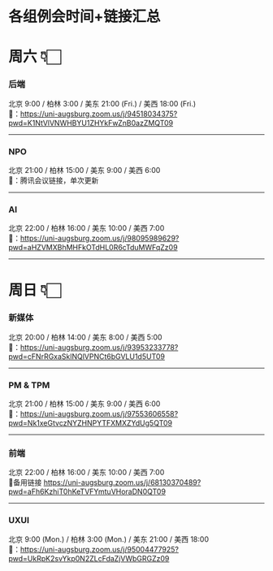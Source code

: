 # 各组例会时间+链接汇总

# 周六 👇🏻

### 后端
北京 9:00 / 柏林 3:00 / 美东 21:00 (Fri.) / 美西 18:00 (Fri.)  
🔗：https://uni-augsburg.zoom.us/j/94518034375?pwd=K1NtVlVNWHBYU1ZHYkFwZnB0azZMQT09

---
### NPO  
北京 21:00 / 柏林 15:00 / 美东 9:00 / 美西 6:00   
🔗：腾讯会议链接，单次更新 

---
### AI
北京 22:00 / 柏林 16:00 / 美东 10:00 / 美西 7:00   
🔗：https://uni-augsburg.zoom.us/j/98095989629?pwd=aHZVMXBhMHFkOTdHL0R6cTduMWFqZz09

---

# 周日 👇🏻
### 新媒体 
北京 20:00 / 柏林 14:00 / 美东 8:00 / 美西 5:00  
🔗：https://uni-augsburg.zoom.us/j/93953233778?pwd=cFNrRGxaSklNQlVPNCt6bGVLU1d5UT09  

---
### PM & TPM
北京 21:00 / 柏林 15:00 / 美东 9:00 / 美西 6:00  
🔗：https://uni-augsburg.zoom.us/j/97553606558?pwd=Nk1xeGtvczNYZHNPYTFXMXZYdUg5QT09

---
### 前端
北京 22:00 / 柏林 16:00 / 美东 10:00 / 美西 7:00  
🔗备用链接  https://uni-augsburg.zoom.us/j/68130370489?pwd=aFh6KzhiT0hKeTVFYmtuVHoraDN0QT09

---
### UXUI
北京 9:00 (Mon.) / 柏林 3:00 (Mon.) / 美东 21:00 / 美西 18:00  
🔗：https://uni-augsburg.zoom.us/j/95004477925?pwd=UkRpK2svYkp0N2ZLcFdaZjVWbGRGZz09

